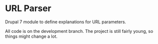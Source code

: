 URL Parser
==========

Drupal 7 module to define explanations for URL parameters.

All code is on the development branch. The project is still fairly young, so things might change a lot.
